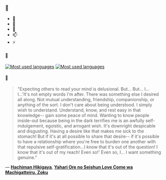 ### 👋

- 🔭
- 🌱
- 💬
- 📫
- ⚡

#### 🧏

[![Most used languages](https://github-readme-stats-aynah.vercel.app/api/top-langs/?username=aynh&theme=solarized-dark&langs_count=6&layout=compact&hide_title=true)](https://github.com/anuraghazra/github-readme-stats#gh-dark-mode-only)
[![Most used languages](https://github-readme-stats-aynah.vercel.app/api/top-langs/?username=aynh&theme=solarized-light&langs_count=6&layout=compact&hide_title=true)](https://github.com/anuraghazra/github-readme-stats#gh-light-mode-only)

#### 💬

> "Expecting others to read your mind is delusional. But... But... I... I...'It's not empty words I'm after. There was something else I desired all along. Not mutual understanding, friendship, companionship, or anything of the sort. I don't care about being understood. I simply wish to understand. Understand, know, and rest easy in that knowledge-- gain some peace of mind. Wanting to know people inside-out because being in the dark terrifies me is an awfully self-indulgement, egoistic, and arrogant wish. It's downright despicable and disgusting. Having a desire like that makes me sick to the stomach! But if it's at all possible to share that desire-- if it's possible to have a relationship where you're free to burden one another with that repulsive self-gratification...I know that it's out of the question! I know that it's out of my reach! Even so!' Even so, I... I want something genuine."

&mdash; [**Hachiman Hikigaya**](https://myanimelist.net/character.php?q=Hachiman%20Hikigaya&cat=character), [**Yahari Ore no Seishun Love Come wa Machigatteiru. Zoku**](https://myanimelist.net/search/all?q=Yahari%20Ore%20no%20Seishun%20Love%20Come%20wa%20Machigatteiru.%20Zoku&cat=all)

